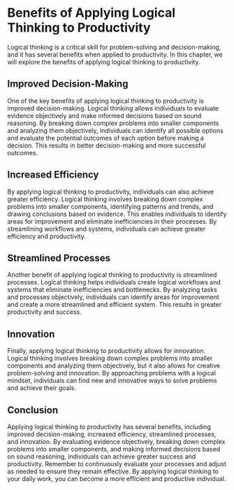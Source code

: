 Benefits of Applying Logical Thinking to Productivity
================================================================================================

Logical thinking is a critical skill for problem-solving and decision-making, and it has several benefits when applied to productivity. In this chapter, we will explore the benefits of applying logical thinking to productivity.

Improved Decision-Making
------------------------

One of the key benefits of applying logical thinking to productivity is improved decision-making. Logical thinking allows individuals to evaluate evidence objectively and make informed decisions based on sound reasoning. By breaking down complex problems into smaller components and analyzing them objectively, individuals can identify all possible options and evaluate the potential outcomes of each option before making a decision. This results in better decision-making and more successful outcomes.

Increased Efficiency
--------------------

By applying logical thinking to productivity, individuals can also achieve greater efficiency. Logical thinking involves breaking down complex problems into smaller components, identifying patterns and trends, and drawing conclusions based on evidence. This enables individuals to identify areas for improvement and eliminate inefficiencies in their processes. By streamlining workflows and systems, individuals can achieve greater efficiency and productivity.

Streamlined Processes
---------------------

Another benefit of applying logical thinking to productivity is streamlined processes. Logical thinking helps individuals create logical workflows and systems that eliminate inefficiencies and bottlenecks. By analyzing tasks and processes objectively, individuals can identify areas for improvement and create a more streamlined and efficient system. This results in greater productivity and success.

Innovation
----------

Finally, applying logical thinking to productivity allows for innovation. Logical thinking involves breaking down complex problems into smaller components and analyzing them objectively, but it also allows for creative problem-solving and innovation. By approaching problems with a logical mindset, individuals can find new and innovative ways to solve problems and achieve their goals.

Conclusion
----------

Applying logical thinking to productivity has several benefits, including improved decision-making, increased efficiency, streamlined processes, and innovation. By evaluating evidence objectively, breaking down complex problems into smaller components, and making informed decisions based on sound reasoning, individuals can achieve greater success and productivity. Remember to continuously evaluate your processes and adjust as needed to ensure they remain effective. By applying logical thinking to your daily work, you can become a more efficient and productive individual.
